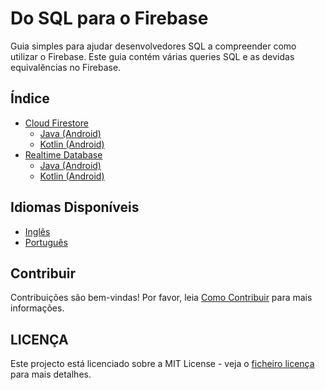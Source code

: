 # Do SQL para o Firebase

Guia simples para ajudar desenvolvedores SQL a compreender como utilizar o Firebase.
Este guia contém várias queries SQL e as devidas equivalências no Firebase.
  
## Índice
- [Cloud Firestore](firestore/README-PT.md)
  - [Java (Android)](firestore/java-android/README-PT.md)
  - [Kotlin (Android)](firestore/kotlin-android/README-PT.md)
- [Realtime Database](database/README-PT.md)
  - [Java (Android)](database/java-android/README-PT.md)
  - [Kotlin (Android)](database/kotlin-android/README-PT.md)

## Idiomas Disponíveis
- [Inglês](README.md)
- [Português](README-PT.md)

## Contribuir
Contribuições são bem-vindas! Por favor, leia [Como Contribuir](CONTRIBUTING.md) para mais informações.

## LICENÇA
Este projecto está licenciado sobre a MIT License -
 veja o [ficheiro licença](LICENSE) para mais detalhes.